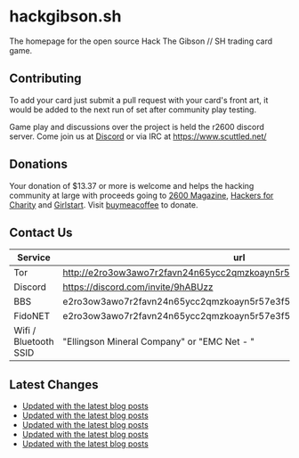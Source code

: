 # hackgibson.sh
The homepage for the open source Hack The Gibson // SH trading card game.


## Contributing

To add your card just submit a pull request with your card's front art, it would be added to the next run of set after community play testing.

Game play and discussions over the project is held the r2600 discord server. Come join us at [Discord](https://discord.com/invite/9hABUzz) or via IRC at https://www.scuttled.net/


## Donations

Your donation of $13.37 or more is welcome and helps the hacking community at large with proceeds going to [2600 Magazine](https://2600.com/), [Hackers for Charity](https://hackersforcharity.org) and [Girlstart](https://girlstart.org).  Visit [buymeacoffee](https://www.buymeacoffee.com/hackgibson.sh) to donate.


## Contact Us

Service | url
-|-
Tor | http://e2ro3ow3awo7r2favn24n65ycc2qmzkoayn5r57e3f56nvjwdcgg32ad.onion
Discord | https://discord.com/invite/9hABUzz
BBS | e2ro3ow3awo7r2favn24n65ycc2qmzkoayn5r57e3f56nvjwdcgg32ad.onion:23
FidoNET | e2ro3ow3awo7r2favn24n65ycc2qmzkoayn5r57e3f56nvjwdcgg32ad.onion:24554
Wifi / Bluetooth SSID | "Ellingson Mineral Company" or "EMC Net - <fidonet address>"

## Latest Changes
<!-- BLOG-POST-LIST:START -->
- [Updated with the latest blog posts](https://github.com/DFW2600/hackgibson.sh/commit/022fd61faee607c9dda211215054b85b951ad5aa)
- [Updated with the latest blog posts](https://github.com/DFW2600/hackgibson.sh/commit/ae5bc63aeb0619911a73f8f55f55a6eaa3e21088)
- [Updated with the latest blog posts](https://github.com/DFW2600/hackgibson.sh/commit/506944dc3734cc3f52225190fe05d3cbdea6aa37)
- [Updated with the latest blog posts](https://github.com/DFW2600/hackgibson.sh/commit/e37c6c57acc7ccb42e3e2aac21d4384b8ea5c103)
- [Updated with the latest blog posts](https://github.com/DFW2600/hackgibson.sh/commit/2b4c010e057462bffd13df44a7e57f87d30dae3e)
<!-- BLOG-POST-LIST:END -->
